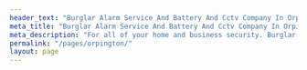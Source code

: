 ```yaml
---
header_text: "Burglar Alarm Service And Battery And Cctv Company In Orpington"
meta_title: "Burglar Alarm Service And Battery And Cctv Company In Orpington"
meta_description: "For all of your home and business security. Burglar Alarm Servicing, Burglar Alarm Installation, Alarm Battery and CCTV.. Call 020 8302 4065 or send an email."
permalink: "/pages/orpington/"
layout: page
---
```


